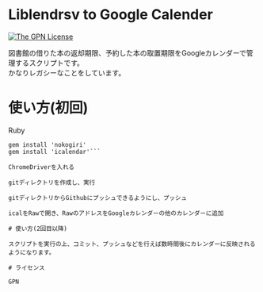 # Liblendrsv to Google Calender

[![The GPN License](https://img.shields.io/badge/license-GPN-blue.svg)](LICENSE)

図書館の借りた本の返却期限、予約した本の取置期限をGoogleカレンダーで管理するスクリプトです。  
かなりレガシーなことをしています。

# 使い方(初回)

Ruby
```gem install 'selenium-webdriver'   
gem install 'nokogiri'  
gem install 'icalendar'```

ChromeDriverを入れる

gitディレクトリを作成し、実行

gitディレクトリからGithubにプッシュできるようにし、プッシュ

icalをRawで開き、RawのアドレスをGoogleカレンダーの他のカレンダーに追加

# 使い方(2回目以降)

スクリプトを実行の上、コミット、プッシュなどを行えば数時間後にカレンダーに反映されるようになります。

# ライセンス

GPN
